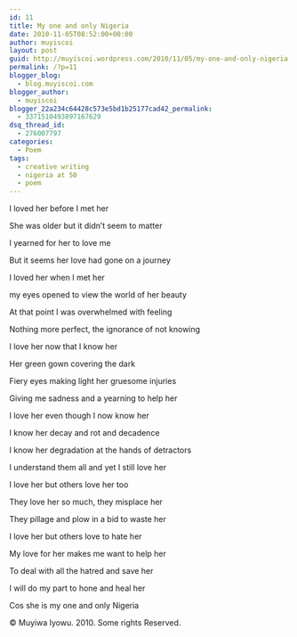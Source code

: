 ```yaml
---
id: 11
title: My one and only Nigeria
date: 2010-11-05T08:52:00+00:00
author: muyiscoi
layout: post
guid: http://muyiscoi.wordpress.com/2010/11/05/my-one-and-only-nigeria
permalink: /?p=11
blogger_blog:
  - blog.muyiscoi.com
blogger_author:
  - muyiscoi
blogger_22a234c64428c573e5bd1b25177cad42_permalink:
  - 3371510493897167629
dsq_thread_id:
  - 276007797
categories:
  - Poem
tags:
  - creative writing
  - nigeria at 50
  - poem
---
```

I loved her before I met her
  
She was older but it didn’t seem to matter
  
I yearned for her to love me
  
But it seems her love had gone on a journey

I loved her when I met her
  
my eyes opened to view the world of her beauty
  
At that point I was overwhelmed with feeling
  
Nothing more perfect, the ignorance of not knowing

I love her now that I know her
  
Her green gown covering the dark <a name="AdBriteInlineAd_patches"></a>
  
Fiery eyes making light her gruesome injuries
  
Giving me sadness and a yearning to help her

I love her even though I now know her
  
I know her decay and rot and decadence
  
I know her degradation at the hands of detractors
  
I understand them all and yet I still love her

I love her but others love her too
  
They love her so much, they misplace her
  
They pillage and plow in a bid to waste her
  
I love her but others love to hate her

My love for her makes me want to help her
  
To deal with all the hatred and save her
  
I will do my part to hone and heal her
  
Cos she is my one and only Nigeria

<div class="blogger-post-footer">
  © Muyiwa Iyowu. 2010. Some rights Reserved.
</div>